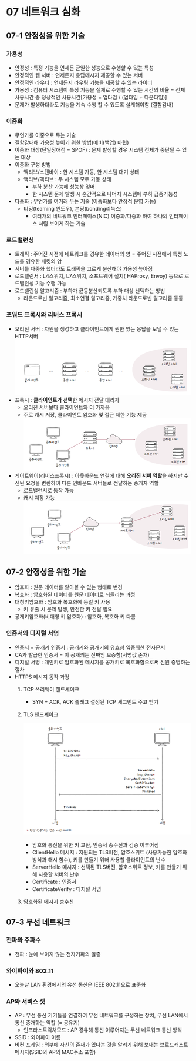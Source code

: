 # 07 네트워크 심화

## 07-1 안정성을 위한 기술

### 가용성

- 안정성 : 특정 기능을 언제든 균일한 성능으로 수행할 수 있는 특성
- 안정적인 웹 서버 : 언제든지 응답메시지 제공할 수 있는 서버
- 안정적인 라우터 : 언제든지 라우팅 기능을 제공할 수 있는 라이터
- 가용성 : 컴퓨터 시스템이 특정 기능을 실제로 수행할 수 있는 시간의 비율 = 전체 사용시간 중 정상적인 사용시간[가용성 = 업타임 / (업타임 + 다운타임)]
- 문제가 발생하더라도 기능을 계속 수행 할 수 있도록 설계해야함 (결함감내)

### 이중화

- 무언가를 이중으로 두는 기술
- 결함감내해 가용성 높이기 위한 방법(예비(백업) 마련)
- 이중화 대상(단일장애점 = SPOF) : 문제 발생할 경우 시스템 전체가 중단될 수 있는 대상
- 이중화 구성 방법
  - 액티브/스탠바이 : 한 시스템 가동, 한 시스템 대기 상태
  - 액티브/액티브 : 두 시스템 모두 가동 상태
    - 부하 분산 가능해 성능상 잊머
    - 한 시스템 문제 발생 시 순간적으로 나머지 시스템에 부하 급증가능성
- 다중화 : 무언가를 여거래 두는 기술 (이중화보다 안정적 운영 가능)
  - 티밍(teaming 윈도우), 본딩(bonding리눅스)
    - 여러개의 네트워크 인터페이스(NIC) 이중화/다중화 하여 하나의 인터페이스 처럼 보이게 하는 기술

### 로드밸런싱

- 트래픽 : 주어진 시점에 네트워크를 경유한 데이터의 양 = 주어진 시점에서 특정 노드를 경유한 패킷의 양
- 서버를 다중화 했더라도 트래픽을 고르게 분산해야 가용성 높아짐
- 로드밸런서 : L4스위치, L7스위치, 소프트웨어 설치( HAProxy, Envoy) 등으로 로드밸런싱 기능 수행 가능
- 로드밸런싱 알고리즘 : 부하가 균등분산되도록 부하 대상 선택하는 방법
  - 라운드로빈 알고리즘, 최소연결 알고리즘, 가중치 라운드로빈 알고리즘 등등

### 포워드 프록시와 리버스 프록시

- 오리진 서버 : 자원을 생성하고 클라이언트에게 권한 있는 응답을 보낼 수 있는 HTTP서버
  ![오리진서버](../img/ch7-오리진서버.png)
- 프록시 : **클라이언트가 선택**한 메시지 전달 대리자
  - 오리진 서버보다 클라이언트와 더 가까움
  - 주로 캐시 저장, 클라이언트 암호화 및 접근 제한 기능 제공
  ![프록시](../img/ch7-프록시.png)
- 게이트웨이(리버스프록시) : 아웃바운드 연결에 대해 **오리진 서버 역할**을 하지만 수신된 요청을 변환하여 다른 인바운드 서버들로 전달하는 중개자 역할
  - 로드밸런서로 동작 가능
  - 캐시 저장 가능
  ![게이트웨이](../img/ch7-게이트웨이.png)

## 07-2 안정성을 위한 기술

- 암호화 : 원문 데이터를 알아볼 수 없는 형태로 변경
- 복호화 : 암호화된 데이터를 원문 데이터로 되돌리는 과정
- 대칭키암호화 : 암호화 복호화에 동일 키 사용
  - 키 유출 시 문제 발생, 안전한 키 전달 필요
- 공개키암호화(비대칭 키 암호화) : 암호화, 복호화 키 다름

### 인증서와 디지털 서명

- 인증서 = 공개키 인증서 : 공개키와 공개키의 유효성 입증위한 전자문서
- CA가 발급한 인증서 = 이 공개키는 진짜임 보증함(서명값 존채)
- 디지털 서명 : 개인키로 암호화된 메시지를 공개키로 복호화함으로써 신원 증명하는 절차
- HTTPS 메시지 동작 과정
  1. TCP 쓰리웨이 핸드셰이크
     - SYN + ACK, ACK 플래그 설정된 TCP 세그먼트 주고 받기
  2. TLS 핸드셰이크

     ![HTTP](../img/ch7-HTTP.png)

     - 암호화 통신을 위한 키 교환, 인증서 송수신과 검증 이루어짐
     - ClientHello 메시지 : 지원되는 TLS버전, 암호스위트 (사용가능한 암호화방식과 해시 함수), 키를 만들기 위해 사용할 클라이언트의 난수
     - ServerHello 메시지 : 선택된 TLS버전, 암호스위트 정보, 키를 만들기 위해 사용할 서버의 난수
     - Certificate : 인증서
     - CertificateVerify : 디지털 서명

  3. 암호화된 메시지 송수신

## 07-3 무선 네트워크

### 전파와 주파수

- 전파 : 눈에 보이지 않는 전자기파의 일종

### 와이파이와 802.11

- 오늘날 LAN 환경에서의 유선 통신은 IEEE 802.11으로 표준화

### AP와 서비스 셋

- AP : 무선 통신 기기들을 연결하여 무선 네트워크를 구성하는 장치, 무선 LAN에서 통신 중개하는 역할 (= 공유기)
  - 인프라스트럭처모드 : AP 경유해 통신 이루어지는 무선 네트워크 통신 방식
- SSID : 와이파이 이름
- 비컨 프레임 : 외부에 자신의 존재가 있다는 것을 알리기 위해 보내는 브로드캐스트 메시지(SSID와 AP의 MAC주소 포함)
